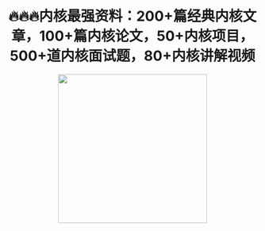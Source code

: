 <div align=center>
  
  # 🔥🔥🔥内核最强资料：200+篇经典内核文章，100+篇内核论文，50+内核项目，500+道内核面试题，80+内核讲解视频
    
</div>
<div align=center >
<img height="300" width="300" src="https://img13.360buyimg.com/ddimg/jfs/t1/188801/40/14931/45656/60fe6d9aE40dfd61f/cedc00fd77a656ad.png">
</div>
